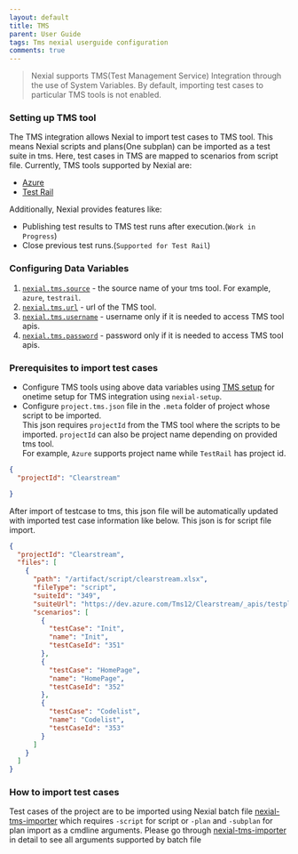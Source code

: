 ```yaml
---
layout: default
title: TMS
parent: User Guide
tags: Tms nexial userguide configuration
comments: true
---
```


> Nexial supports TMS(Test Management Service) Integration through the use of System Variables. By default, importing 
> test cases to particular TMS tools is not enabled.

### Setting up TMS tool
The TMS integration allows Nexial to import test cases to TMS tool. This means Nexial scripts and plans(One subplan) can be 
imported as a test suite in tms. Here, test cases in TMS are mapped to scenarios from script file. Currently, 
TMS tools supported by Nexial are:
- [Azure](https://azure.microsoft.com/en-in/services/devops/)
- [Test Rail](https://www.gurock.com/testrail/)

Additionally, Nexial provides features like:
- Publishing test results to TMS test runs after execution.(`Work in Progress`)
- Close previous test runs.(`Supported for Test Rail`)

### Configuring Data Variables
1. [`nexial.tms.source`](../systemvars/index#nexial.tms.source) - the source name of your tms tool. For example, `azure`, `testrail`.
2. [`nexial.tms.url`](../systemvars/index#nexial.tms.url)     - url of the TMS tool.
3. [`nexial.tms.username`](../systemvars/index#nexial.tms.username) - username only if it is needed to access TMS tool apis.
4. [`nexial.tms.password`](../systemvars/index#nexial.tms.password) - password only if it is needed to access TMS tool apis.


### Prerequisites to import test cases
- Configure TMS tools using above data variables using [TMS setup](../userguide/ServiceIntegration#TMS-Integration-Setup) 
for onetime setup for TMS integration using `nexial-setup`. 
- Configure `project.tms.json` file in the `.meta` folder of project whose script to be imported.<br/>
 This json requires `projectId` from the TMS tool where the scripts to be imported. `projectId` can also be project name 
 depending on provided tms tool.<br/>
 For example, `Azure` supports project name while `TestRail` has project id.

```json
{
  "projectId": "Clearstream"

}
```

After import of testcase to tms, this json file will be automatically updated with imported test case information like 
below. This json is for script file import.<br/>

```json
{
  "projectId": "Clearstream",
  "files": [
    {
      "path": "/artifact/script/clearstream.xlsx",
      "fileType": "script",
      "suiteId": "349",
      "suiteUrl": "https://dev.azure.com/Tms12/Clearstream/_apis/testplan/Plans/349",
      "scenarios": [
        {
          "testCase": "Init",
          "name": "Init",
          "testCaseId": "351"
        },
        {
          "testCase": "HomePage",
          "name": "HomePage",
          "testCaseId": "352"
        },
        {
          "testCase": "Codelist",
          "name": "Codelist",
          "testCaseId": "353"
        }
      ]
    }
  ]
}
```

### How to import test cases
Test cases of the project are to be imported using Nexial batch file [nexial-tms-importer](./BatchFiles#nexial-tms-importer)
which requires `-script` for script or `-plan` and `-subplan` for plan import as a cmdline arguments. 
Please go through [nexial-tms-importer](./BatchFiles#nexial-tms-importer) in detail to see all arguments supported by batch file